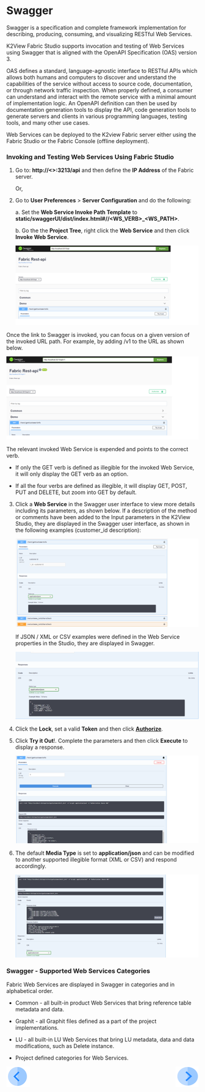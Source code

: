 # Swagger

Swagger is a specification and complete framework implementation for describing, producing, consuming, and visualizing RESTful Web Services.

K2View Fabric Studio supports invocation and testing of Web Services using Swagger that is aligned with the OpenAPI Specification (OAS) version 3. 

OAS defines a standard, language-agnostic interface to RESTful APIs which allows both humans and computers to discover and understand the capabilities of the service without access to source code, documentation, or through network traffic inspection. When properly defined, a consumer can understand and interact with the remote service with a minimal amount of implementation logic. An OpenAPI definition can then be used by documentation generation tools to display the API, code generation tools to generate servers and clients in various programming languages, testing tools, and many other use cases.

Web Services can be deployed to the K2view Fabric server either using the Fabric Studio or the Fabric Console (offline deployment).

### Invoking and Testing Web Services Using Fabric Studio

1. Go to: **http://<<Fabric server>>:3213/api** and then define the **IP Address** of the Fabric server. 
   
   Or, 
   
2. Go to **User Preferences** > **Server Configuration** and do the following:
    
    a. Set the **Web Service Invoke Path Template** to **static/swaggerUI/dist/index.html#/<CATEGORY>/<WS_VERB>_<WS_PATH>**.  

    b. Go the the **Project Tree**, right click the **Web Service** and then click **Invoke Web Service**.

   <img src="/articles/15_web_services/images/Web-Service-Swagger-1.png" alt="drawing"/>

  Once the link to Swagger is invoked, you can focus on a given version of the invoked URL path. For example, by adding /v1 to the URL as shown below.

   <img src="/articles/15_web_services/images/Web-Service-Swagger-1-1.png" alt="drawing"/>

The relevant invoked Web Service is expended and points to the correct verb. 
*	If only the GET verb is defined as illegible for the invoked Web Service, it will only display the GET verb  as an option.

*	If all the four verbs are defined as illegible, it will display GET, POST, PUT and DELETE, but zoom into GET by default.

3. Click a **Web Service** in the Swagger user interface to view more details including its parameters, as shown below. If a description of the method or comments have been added to the Input parameters in the K2View Studio, they are displayed in the Swagger user interface, as shown in the following examples (customer_id description):

   <img src="/articles/15_web_services/images/Web-Service-Swagger-2.png" alt="drawing"/>

   If JSON / XML or CSV examples were defined in the Web Service properties in the Studio, they are displayed in Swagger.

   <img src="/articles/15_web_services/images/Web-Service-Swagger-4.png" alt="drawing"/>

4. Click the **Lock**, set a valid **Token** and then click [**Authorize**](/articles/17_fabric_credentials/02_fabric_credentials_commands.md#web-services-authorization).

5. Click **Try it Out**!. Complete the parameters and then click **Execute** to display a response.

   <img src="/articles/15_web_services/images/Web-Service-Swagger-3.png" alt="drawing"/>

6. The default **Media Type** is set to **application/json** and can be modified to another supported illegible format (XML or CSV) and respond accordingly.

   <img src="/articles/15_web_services/images/Web-Service-Swagger-5.png" alt="drawing"/>

### Swagger - Supported Web Services Categories
Fabric Web Services are displayed in Swagger in categories and in alphabetical order.


   * Common - all built-in product Web Services that bring reference table metadata and data.
   
   * Graphit - all Graphit files defined as a part of the project implementations.
   
   * LU - all  built-in LU Web Services that bring LU metadata, data and data modifications, such as Delete instance.
   
   * Project defined categories for Web Services.
   
[![Previous](/articles/images/Previous.png)](/articles/15_web_services/08_web_services_input_parameters.md)[<img align="right" width="60" height="54" src="/articles/images/Next.png">](/articles/15_web_services/10_legacy_annotation.md)
 

